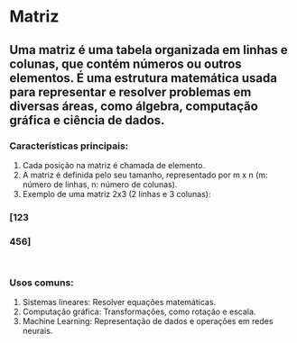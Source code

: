 # Matriz


## Uma matriz é uma tabela organizada em linhas e colunas, que contém números ou outros elementos. É uma estrutura matemática usada para representar e resolver problemas em diversas áreas, como álgebra, computação gráfica e ciência de dados.


### Características principais:

1. Cada posição na matriz é chamada de elemento.
2. A matriz é definida pelo seu tamanho, representado por m x n (m: número de linhas, n: número de colunas).
3. Exemplo de uma matriz 2x3 (2 linhas e 3 colunas):
    
###    [123
###     456]
    ​

### Usos comuns:

1. Sistemas lineares: Resolver equações matemáticas.
2. Computação gráfica: Transformações, como rotação e escala.
3. Machine Learning: Representação de dados e operações em redes neurais.